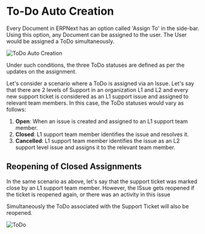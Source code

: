 <!-- add-breadcrumbs -->
# To-Do Auto Creation

Every Document in ERPNext has an option called 'Assign To' in the side-bar. Using this option, any Document can be assigned to the user. The User would be assigned a ToDo simultaneously.

![ToDo Auto Creation](/docs/v13/assets/img/using-erpnext/using-todo-auto-assign-1.gif)

Under such conditions, the three ToDo statuses are defined as per the updates on the assignment.

Let's consider a scenario where a ToDo is assigned via an Issue. Let's say that there are 2 levels of Support in an organization L1 and L2 and every new support ticket is considered as an L1 support issue and assigned to relevant team members. In this case, the ToDo statuses would vary as follows:

1. **Open**: When an issue is created and assigned to an L1 support team member.
2. **Closed**: L1 support team member identifies the issue and resolves it.
3. **Cancelled**: L1 support team member identifies the issue as an L2 support level issue and assigns it to the relevant team member.

## Reopening of Closed Assignments

In the same scenario as above, let's say that the support ticket was marked close by an L1 support team member. However, the ISsue gets reopened if the ticket is reopened again, or there was an activity in this issue

Simultaneously the ToDo associated with the Support Ticket will also be reopened.

![ToDo](/docs/v13/assets/img/using-erpnext/using-to-do-6.png)
